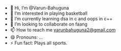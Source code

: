 - 👋 Hi, I’m @Varun-Bahuguna
- 👀 I’m interested in playing basketball
- 🌱 I’m currently learning dsa in c and oops in c++
- 💞️ I’m looking to collaborate on faang
- 📫 How to reach me varunbahuguna2@gmail.com 
- 😄 Pronouns: ...
- ⚡ Fun fact: Plays all sports.

<!---
Varun-Bahuguna/Varun-Bahuguna is a ✨ special ✨ repository because its `README.md` (this file) appears on your GitHub profile.
You can click the Preview link to take a look at your changes.
--->
